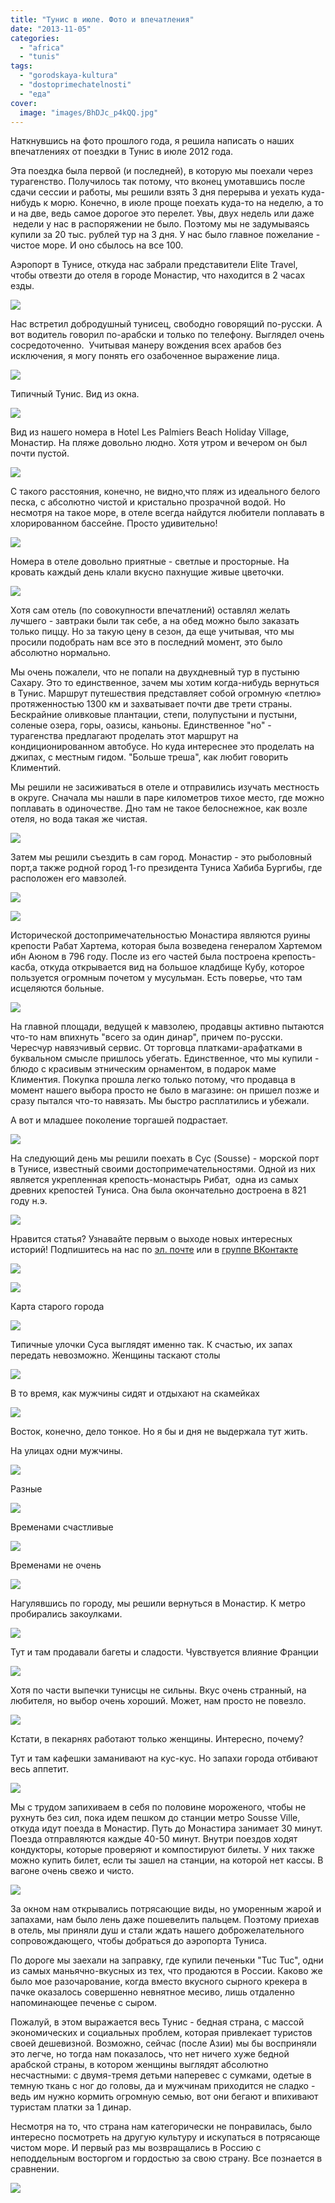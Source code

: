 ```yaml
---
title: "Тунис в июле. Фото и впечатления"
date: "2013-11-05"
categories: 
  - "africa"
  - "tunis"
tags: 
  - "gorodskaya-kultura"
  - "dostoprimechatelnosti"
  - "еда"
cover:
  image: "images/BhDJc_p4kQQ.jpg"
---
```


Наткнувшись на фото прошлого года, я решила написать о наших впечатлениях от поездки в Тунис в июле 2012 года.

<!--more-->

Эта поездка была первой (и последней), в которую мы поехали через турагенство. Получилось так потому, что вконец умотавшись после сдачи сессии и работы, мы решили взять 3 дня перерыва и уехать куда-нибудь к морю. Конечно, в июле проще поехать куда-то на неделю, а то и на две, ведь самое дорогое это перелет. Увы, двух недель или даже  недели у нас в распоряжении не было. Поэтому мы не задумываясь купили за 20 тыс. рублей тур на 3 дня. У нас было главное пожелание - чистое море. И оно сбылось на все 100.

Аэропорт в Тунисе, откуда нас забрали представители Elite Travel, чтобы отвезти до отеля в городе Монастир, что находится в 2 часах езды.

![](images/Ysz5S4J7PJw.jpg)

Нас встретил добродушный тунисец, свободно говорящий по-русски. А вот водитель говорил по-арабски и только по телефону. Выглядел очень сосредоточенно.  Учитывая манеру вождения всех арабов без исключения, я могу понять его озабоченное выражение лица.

![](images/p6fqeWPL0Uc.jpg)

Типичный Тунис. Вид из окна.

![](images/mwecZGpIf6Q.jpg)

Вид из нашего номера в Hotel Les Palmiers Beach Holiday Village, Монастир. На пляже довольно людно. Хотя утром и вечером он был почти пустой.

![](images/ULKZ1pOC5Ag.jpg)

С такого расстояния, конечно, не видно,что пляж из идеального белого песка, с абсолютно чистой и кристально прозрачной водой. Но несмотря на такое море, в отеле всегда найдутся любители поплавать в хлорированном бассейне. Просто удивительно!

![](images/lu6_6llc85g.jpg)

Номера в отеле довольно приятные - светлые и просторные. На кровать каждый день клали вкусно пахнущие живые цветочки.

![](images/3aWk3NxriSw.jpg)

Хотя сам отель (по совокупности впечатлений) оставлял желать лучшего - завтраки были так себе, а на обед можно было заказать только пиццу. Но за такую цену в сезон, да еще учитывая, что мы просили подобрать нам все это в последний момент, это было абсолютно нормально.

Мы очень пожалели, что не попали на двухдневный тур в пустыню Сахару. Это то единственное, зачем мы хотим когда-нибудь вернуться в Тунис. Маршрут путешествия представляет собой огромную «петлю» протяженностью 1300 км и захватывает почти две трети страны. Бескрайние оливковые плантации, степи, полупустыни и пустыни, соленые озера, горы, оазисы, каньоны. Единственное "но" - турагенства предлагают проделать этот маршрут на кондиционированном автобусе. Но куда интереснее это проделать на джипах, с местным гидом. "Больше треша", как любит говорить Климентий.

Мы решили не засиживаться в отеле и отправились изучать местность в округе. Сначала мы нашли в паре километров тихое место, где можно поплавать в одиночестве. Дно там не такое белоснежное, как возле отеля, но вода такая же чистая.

![](images/LcMtOwkhQlM.jpg)

Затем мы решили съездить в сам город. Монастир - это рыболовный порт,а также родной город 1-го президента Туниса Хабиба Бургибы, где расположен его мавзолей.

![](images/R2oBERr8ZRQ.jpg)

![](images/0m3y3ASULTg.jpg)

Исторической достопримечательностью Монастира являются руины крепости Рабат Хартема, которая была возведена генералом Хартемом ибн Аюном в 796 году. После из его частей была построена крепость-касба, откуда открывается вид на большое кладбище Кубу, которое пользуется огромным почетом у мусульман. Есть поверье, что там исцеляются больные.

![](images/6fbakXP_XqA.jpg)

На главной площади, ведущей к мавзолею, продавцы активно пытаются что-то нам впихнуть "всего за один динар", причем по-русски. Чересчур навязчивый сервис. От торговца платками-арафатками в буквальном смысле пришлось убегать. Единственное, что мы купили - блюдо с красивым этническим орнаментом, в подарок маме Климентия. Покупка прошла легко только потому, что продавца в момент нашего выбора просто не было в магазине: он пришел позже и сразу пытался что-то навязать. Мы быстро расплатились и убежали.

А вот и младшее поколение торгашей подрастает.

![](images/gL4tZtddUKI.jpg)

На следующий день мы решили поехать в Сус (Sousse) - морской порт в Тунисе, известный своими достопримечательностями. Одной из них является укрепленная крепость-монастырь Рибат,  одна из самых древних крепостей Туниса. Она была окончательно достроена в 821 году н.э.

![](images/BhDJc_p4kQQ.jpg)

Нравится статья? Узнавайте первым о выходе новых интересных историй! Подпишитесь на нас по [эл. почте](http://feedburner.google.com/fb/a/mailverify?uri=vodpop&loc=ru_RU) или в [группе ВКонтакте](http://vk.com/vodpop)

![](images/b-cR2HdEPRA.jpg)

![](images/6iKDaBDGyZQ.jpg)

Карта старого города

![](images/vd4gsx0hjLY.jpg)

Типичные улочки Суса выглядят именно так. К счастью, их запах передать невозможно. Женщины таскают столы

![](images/b7TNgiqFGxg.jpg)

В то время, как мужчины сидят и отдыхают на скамейках

![](images/Sgr737TVwDE.jpg)

Восток, конечно, дело тонкое. Но я бы и дня не выдержала тут жить.

На улицах одни мужчины.

![](images/zmiTY7tFxMc.jpg)

Разные

![](images/c_gdBx_I4xM.jpg)

Временами счастливые

![](images/Cq-rphWaY1c.jpg)

Временами не очень

![](images/m8EpDe5VjDM.jpg)

Нагулявшись по городу, мы решили вернуться в Монастир. К метро пробирались закоулками.

![](images/74iPwJYK1Bg.jpg)

Тут и там продавали багеты и сладости. Чувствуется влияние Франции

![](images/Nmrgp3ni-g0.jpg)

Хотя по части выпечки тунисцы не сильны. Вкус очень странный, на любителя, но выбор очень хороший. Может, нам просто не повезло.

![](images/hhyMXEBtOG8.jpg)

Кстати, в пекарнях работают только женщины. Интересно, почему?

Тут и там кафешки заманивают на кус-кус. Но запахи города отбивают весь аппетит.

![](images/n3AlHl0eLPs.jpg)

Мы с трудом запихиваем в себя по половине мороженого, чтобы не рухнуть без сил, пока идем пешком до станции метро Sousse Ville, откуда идут поезда в Монастир. Путь до Монастира занимает 30 минут. Поезда отправляются каждые 40-50 минут. Внутри поездов ходят кондукторы, которые проверяют и компостируют билеты. У них также можно купить билет, если ты зашел на станции, на которой нет кассы. В вагоне очень свежо и чисто.

![](images/wT4dT-ZUgDA.jpg)

За окном нам открывались потрясающие виды, но уморенным жарой и запахами, нам было лень даже пошевелить пальцем. Поэтому приехав в отель, мы приняли душ и стали ждать нашего доброжелательного сопровождающего, чтобы добраться до аэропорта Туниса.

По дороге мы заехали на заправку, где купили печеньки "Tuc Tuc", одни из самых маньячно-вкусных из тех, что продаются в России. Каково же было мое разочарование, когда вместо вкусного сырного крекера в пачке оказалось совершенно невнятное месиво, лишь отдаленно напоминающее печенье с сыром.

Пожалуй, в этом выражается весь Тунис - бедная страна, с массой экономических и социальных проблем, которая привлекает туристов своей дешевизной. Возможно, сейчас (после Азии) мы бы восприняли это легче, но тогда нам показалось, что нет ничего хуже бедной арабской страны, в котором женщины выглядят абсолютно несчастными: с двумя-тремя детьми наперевес с сумками, одетые в темную ткань с ног до головы, да и мужчинам приходится не сладко - ведь им нужно кормить огромную семью, вот они бегают и впихивают туристам платки за 1 динар.

Несмотря на то, что страна нам категорически не понравилась, было интересно посмотреть на другую культуру и искупаться в потрясающе чистом море. И первый раз мы возвращались в Россию с неподдельным восторгом и гордостью за свою страну. Все познается в сравнении.

![](images/e5MmeRcrgY4.jpg)
